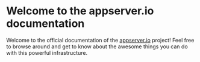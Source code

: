 # Welcome to the appserver.io documentation

Welcome to the official documentation of the [appserver.io](<www.appserver.io>) project!
Feel free to browse around and get to know about the awesome things you can do with this powerful infrastructure.